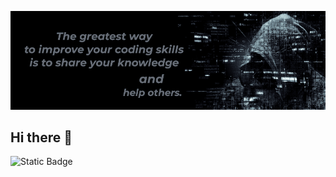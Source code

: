 ![I am a Software Web Developer](GitHubBg.png)

## Hi there 👋

![Static Badge](https://img.shields.io/badge/HTML5-%235C5470?style=flat-square&logo=html5&logoColor=%23FF5F00)

<!--
**frontend-alem/frontend-alem** is a ✨ _special_ ✨ repository because its `README.md` (this file) appears on your GitHub profile.

Here are some ideas to get you started:

- 🔭 I’m currently working on ...
- 🌱 I’m currently learning ...
- 👯 I’m looking to collaborate on ...
- 🤔 I’m looking for help with ...
- 💬 Ask me about ...
- 📫 How to reach me: ...
- 😄 Pronouns: ...
- ⚡ Fun fact: ...
-->

